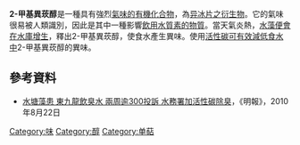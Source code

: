 **2-甲基異莰醇**是一種具有強烈[氣味的](../Page/氣味.md "wikilink")[有機化合物](https://zh.wikipedia.org/wiki/有機化合物 "wikilink")，為[异冰片之](https://zh.wikipedia.org/wiki/异冰片 "wikilink")[衍生物](https://zh.wikipedia.org/wiki/衍生物 "wikilink")。它的氣味很易被人類識別，因此是其中一種影響[飲用水質素的物質](https://zh.wikipedia.org/wiki/飲用水 "wikilink")。當天氣炎熱，[水藻便會在](https://zh.wikipedia.org/wiki/水藻 "wikilink")[水庫增生](../Page/水庫.md "wikilink")，釋出2-甲基異莰醇，使食水產生異味。使用[活性碳可有效減低食水中](https://zh.wikipedia.org/wiki/活性碳 "wikilink")2-甲基異莰醇的異味。

## 參考資料

  - [水塘藻患 東九龍飲臭水 兩周逾300投訴
    水務署加活性碳除臭](https://web.archive.org/web/20100824111106/http://hk.news.yahoo.com/article/100821/4/jtdx.html)，《明報》，2010年8月22日

[Category:味](https://zh.wikipedia.org/wiki/Category:味 "wikilink")
[Category:醇](https://zh.wikipedia.org/wiki/Category:醇 "wikilink")
[Category:单萜](https://zh.wikipedia.org/wiki/Category:单萜 "wikilink")